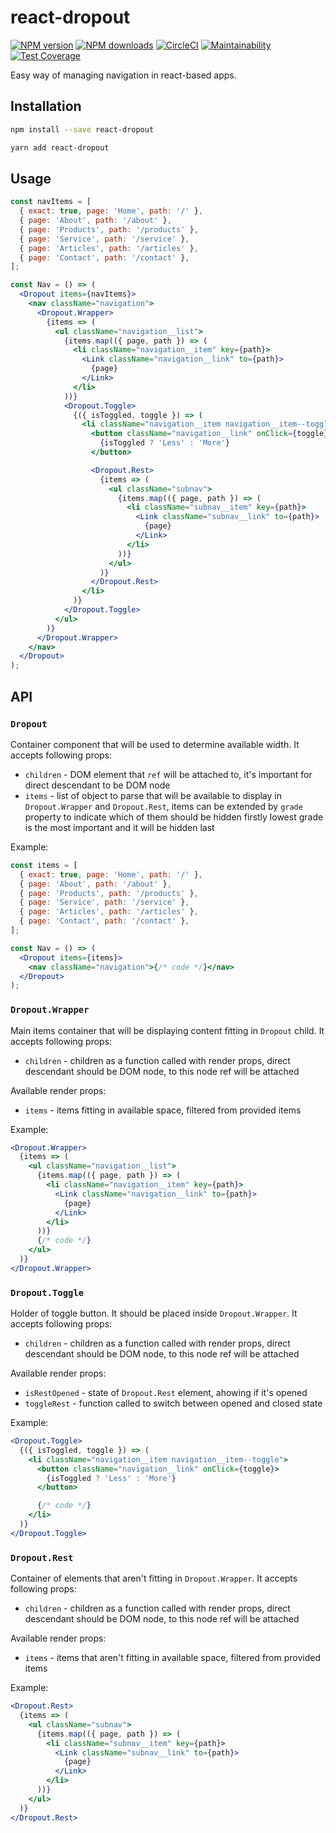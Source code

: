 # react-dropout

[![NPM version](https://img.shields.io/npm/v/react-dropout.svg)](https://www.npmjs.com/package/react-dropout)
[![NPM downloads](https://img.shields.io/npm/dm/react-dropout.svg)](https://www.npmjs.com/package/react-dropout)
[![CircleCI](https://circleci.com/gh/pawelnvk/react-dropout.svg?style=svg)](https://circleci.com/gh/pawelnvk/react-dropout)
[![Maintainability](https://api.codeclimate.com/v1/badges/886513e64fc6fbc107a7/maintainability)](https://codeclimate.com/github/pawelnvk/react-dropout/maintainability)
[![Test Coverage](https://api.codeclimate.com/v1/badges/886513e64fc6fbc107a7/test_coverage)](https://codeclimate.com/github/pawelnvk/react-dropout/test_coverage)

Easy way of managing navigation in react-based apps.

## Installation

```sh
npm install --save react-dropout
```

```sh
yarn add react-dropout
```

## Usage

```jsx
const navItems = [
  { exact: true, page: 'Home', path: '/' },
  { page: 'About', path: '/about' },
  { page: 'Products', path: '/products' },
  { page: 'Service', path: '/service' },
  { page: 'Articles', path: '/articles' },
  { page: 'Contact', path: '/contact' },
];

const Nav = () => (
  <Dropout items={navItems}>
    <nav className="navigation">
      <Dropout.Wrapper>
        {items => (
          <ul className="navigation__list">
            {items.map(({ page, path }) => (
              <li className="navigation__item" key={path}>
                <Link className="navigation__link" to={path}>
                  {page}
                </Link>
              </li>
            ))}
            <Dropout.Toggle>
              {({ isToggled, toggle }) => (
                <li className="navigation__item navigation__item--toggle">
                  <button className="navigation__link" onClick={toggle}>
                    {isToggled ? 'Less' : 'More'}
                  </button>

                  <Dropout.Rest>
                    {items => (
                      <ul className="subnav">
                        {items.map(({ page, path }) => (
                          <li className="subnav__item" key={path}>
                            <Link className="subnav__link" to={path}>
                              {page}
                            </Link>
                          </li>
                        ))}
                      </ul>
                    )}
                  </Dropout.Rest>
                </li>
              )}
            </Dropout.Toggle>
          </ul>
        )}
      </Dropout.Wrapper>
    </nav>
  </Dropout>
);
```

## API

### `Dropout`

Container component that will be used to determine available width. It accepts following props:

- `children` - DOM element that `ref` will be attached to, it's important for direct descendant to be DOM node
- `items` - list of object to parse that will be available to display in `Dropout.Wrapper` and `Dropout.Rest`, items can be extended by `grade` property to indicate which of them should be hidden firstly lowest grade is the most important and it will be hidden last

Example:

```jsx
const items = [
  { exact: true, page: 'Home', path: '/' },
  { page: 'About', path: '/about' },
  { page: 'Products', path: '/products' },
  { page: 'Service', path: '/service' },
  { page: 'Articles', path: '/articles' },
  { page: 'Contact', path: '/contact' },
];

const Nav = () => (
  <Dropout items={items}>
    <nav className="navigation">{/* code */}</nav>
  </Dropout>
);
```

### `Dropout.Wrapper`

Main items container that will be displaying content fitting in `Dropout` child. It accepts following props:

- `children` - children as a function called with render props, direct descendant should be DOM node, to this node ref will be attached

Available render props:

- `items` - items fitting in available space, filtered from provided items

Example:

```jsx
<Dropout.Wrapper>
  {items => (
    <ul className="navigation__list">
      {items.map(({ page, path }) => (
        <li className="navigation__item" key={path}>
          <Link className="navigation__link" to={path}>
            {page}
          </Link>
        </li>
      ))}
      {/* code */}
    </ul>
  )}
</Dropout.Wrapper>
```

### `Dropout.Toggle`

Holder of toggle button. It should be placed inside `Dropout.Wrapper`. It accepts following props:

- `children` - children as a function called with render props, direct descendant should be DOM node, to this node ref will be attached

Available render props:

- `isRestOpened` - state of `Dropout.Rest` element, ahowing if it's opened
- `toggleRest` - function called to switch between opened and closed state

Example:

```jsx
<Dropout.Toggle>
  {({ isToggled, toggle }) => (
    <li className="navigation__item navigation__item--toggle">
      <button className="navigation__link" onClick={toggle}>
        {isToggled ? 'Less' : 'More'}
      </button>

      {/* code */}
    </li>
  )}
</Dropout.Toggle>
```

### `Dropout.Rest`

Container of elements that aren't fitting in `Dropout.Wrapper`. It accepts following props:

- `children` - children as a function called with render props, direct descendant should be DOM node, to this node ref will be attached

Available render props:

- `items` - items that aren't fitting in available space, filtered from provided items

Example:

```jsx
<Dropout.Rest>
  {items => (
    <ul className="subnav">
      {items.map(({ page, path }) => (
        <li className="subnav__item" key={path}>
          <Link className="subnav__link" to={path}>
            {page}
          </Link>
        </li>
      ))}
    </ul>
  )}
</Dropout.Rest>
```
